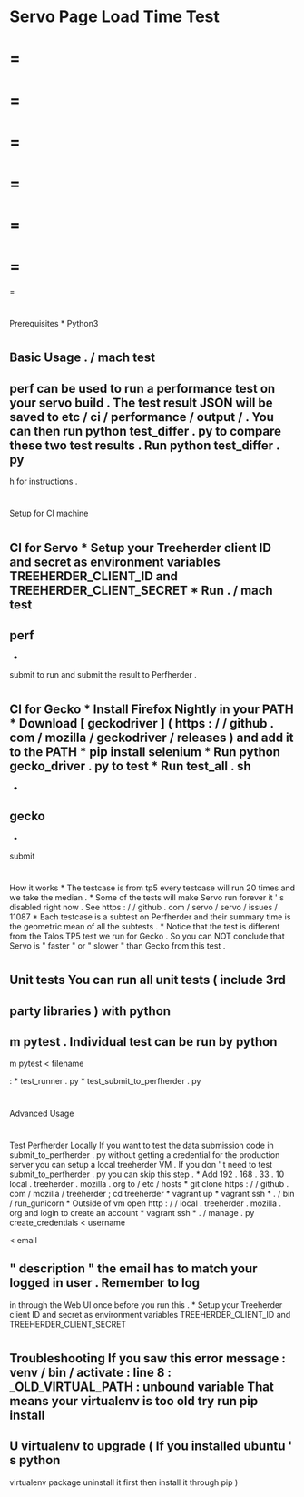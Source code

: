 Servo
Page
Load
Time
Test
=
=
=
=
=
=
=
=
=
=
=
=
=
=
#
Prerequisites
*
Python3
#
Basic
Usage
.
/
mach
test
-
perf
can
be
used
to
run
a
performance
test
on
your
servo
build
.
The
test
result
JSON
will
be
saved
to
etc
/
ci
/
performance
/
output
/
.
You
can
then
run
python
test_differ
.
py
to
compare
these
two
test
results
.
Run
python
test_differ
.
py
-
h
for
instructions
.
#
Setup
for
CI
machine
#
#
CI
for
Servo
*
Setup
your
Treeherder
client
ID
and
secret
as
environment
variables
TREEHERDER_CLIENT_ID
and
TREEHERDER_CLIENT_SECRET
*
Run
.
/
mach
test
-
perf
-
-
submit
to
run
and
submit
the
result
to
Perfherder
.
#
#
CI
for
Gecko
*
Install
Firefox
Nightly
in
your
PATH
*
Download
[
geckodriver
]
(
https
:
/
/
github
.
com
/
mozilla
/
geckodriver
/
releases
)
and
add
it
to
the
PATH
*
pip
install
selenium
*
Run
python
gecko_driver
.
py
to
test
*
Run
test_all
.
sh
-
-
gecko
-
-
submit
#
How
it
works
*
The
testcase
is
from
tp5
every
testcase
will
run
20
times
and
we
take
the
median
.
*
Some
of
the
tests
will
make
Servo
run
forever
it
'
s
disabled
right
now
.
See
https
:
/
/
github
.
com
/
servo
/
servo
/
issues
/
11087
*
Each
testcase
is
a
subtest
on
Perfherder
and
their
summary
time
is
the
geometric
mean
of
all
the
subtests
.
*
Notice
that
the
test
is
different
from
the
Talos
TP5
test
we
run
for
Gecko
.
So
you
can
NOT
conclude
that
Servo
is
"
faster
"
or
"
slower
"
than
Gecko
from
this
test
.
#
Unit
tests
You
can
run
all
unit
tests
(
include
3rd
-
party
libraries
)
with
python
-
m
pytest
.
Individual
test
can
be
run
by
python
-
m
pytest
<
filename
>
:
*
test_runner
.
py
*
test_submit_to_perfherder
.
py
#
Advanced
Usage
#
#
Test
Perfherder
Locally
If
you
want
to
test
the
data
submission
code
in
submit_to_perfherder
.
py
without
getting
a
credential
for
the
production
server
you
can
setup
a
local
treeherder
VM
.
If
you
don
'
t
need
to
test
submit_to_perfherder
.
py
you
can
skip
this
step
.
*
Add
192
.
168
.
33
.
10
local
.
treeherder
.
mozilla
.
org
to
/
etc
/
hosts
*
git
clone
https
:
/
/
github
.
com
/
mozilla
/
treeherder
;
cd
treeherder
*
vagrant
up
*
vagrant
ssh
*
.
/
bin
/
run_gunicorn
*
Outside
of
vm
open
http
:
/
/
local
.
treeherder
.
mozilla
.
org
and
login
to
create
an
account
*
vagrant
ssh
*
.
/
manage
.
py
create_credentials
<
username
>
<
email
>
"
description
"
the
email
has
to
match
your
logged
in
user
.
Remember
to
log
-
in
through
the
Web
UI
once
before
you
run
this
.
*
Setup
your
Treeherder
client
ID
and
secret
as
environment
variables
TREEHERDER_CLIENT_ID
and
TREEHERDER_CLIENT_SECRET
#
Troubleshooting
If
you
saw
this
error
message
:
venv
/
bin
/
activate
:
line
8
:
_OLD_VIRTUAL_PATH
:
unbound
variable
That
means
your
virtualenv
is
too
old
try
run
pip
install
-
U
virtualenv
to
upgrade
(
If
you
installed
ubuntu
'
s
python
-
virtualenv
package
uninstall
it
first
then
install
it
through
pip
)
